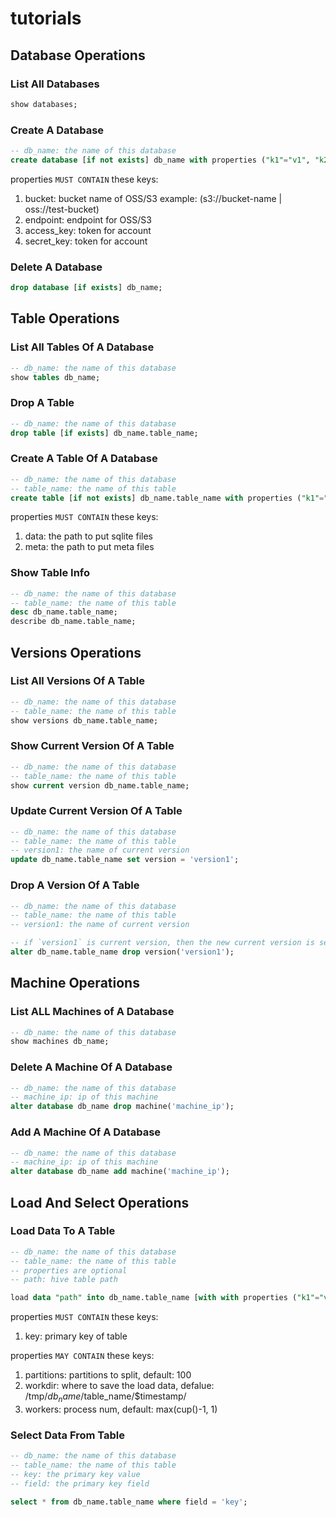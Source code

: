 # tutorials

## Database Operations

### List All Databases
```sql
show databases;
```

### Create A Database
```sql
-- db_name: the name of this database
create database [if not exists] db_name with properties ("k1"="v1", "k2"="v2");
```
properties `MUST CONTAIN` these keys:
1. bucket: bucket name of OSS/S3 example: (s3://bucket-name | oss://test-bucket)
2. endpoint: endpoint for OSS/S3
3. access_key: token for account
4. secret_key: token for account

### Delete A Database
```sql
drop database [if exists] db_name;
```

## Table Operations
### List All Tables Of A Database
```sql
-- db_name: the name of this database
show tables db_name;
```
### Drop A Table
```sql
-- db_name: the name of this database
drop table [if exists] db_name.table_name;
```

### Create A Table Of A Database
```sql
-- db_name: the name of this database
-- table_name: the name of this table
create table [if not exists] db_name.table_name with properties ("k1"="v1", "k2"="v2");
```
properties `MUST CONTAIN` these keys:
1. data: the path to put sqlite files
2. meta: the path to put meta files

### Show Table Info
```sql
-- db_name: the name of this database
-- table_name: the name of this table
desc db_name.table_name;
describe db_name.table_name;
```

## Versions Operations

### List All Versions Of A Table

```sql
-- db_name: the name of this database
-- table_name: the name of this table
show versions db_name.table_name;
```

### Show Current Version Of A Table

```sql
-- db_name: the name of this database
-- table_name: the name of this table
show current version db_name.table_name;
```

### Update Current Version Of A Table

```sql
-- db_name: the name of this database
-- table_name: the name of this table
-- version1: the name of current version
update db_name.table_name set version = 'version1';
```

### Drop A Version Of A Table

```sql
-- db_name: the name of this database
-- table_name: the name of this table
-- version1: the name of current version

-- if `version1` is current version, then the new current version is set `nil`.
alter db_name.table_name drop version('version1');
```


## Machine Operations

### List ALL Machines of A Database
```sql
-- db_name: the name of this database
show machines db_name;
```

### Delete A Machine Of A Database
```sql
-- db_name: the name of this database
-- machine_ip: ip of this machine
alter database db_name drop machine('machine_ip');
```

### Add A Machine Of A Database
```sql
-- db_name: the name of this database
-- machine_ip: ip of this machine
alter database db_name add machine('machine_ip');
```


## Load And Select Operations

### Load Data To A Table
```sql
-- db_name: the name of this database
-- table_name: the name of this table
-- properties are optional
-- path: hive table path

load data "path" into db_name.table_name [with with properties ("k1"="v1", "k2":"v2")];

```
properties `MUST CONTAIN` these keys:
1. key: primary key of table

properties `MAY CONTAIN` these keys:
1. partitions: partitions to split, default: 100
2. workdir: where to save the load data, defalue: /tmp/$db_name/$table_name/$timestamp/
3. workers: process num, default: max(cup()-1, 1)



### Select Data From Table
```sql
-- db_name: the name of this database
-- table_name: the name of this table
-- key: the primary key value
-- field: the primary key field

select * from db_name.table_name where field = 'key';
```